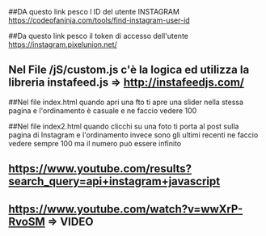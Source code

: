 ##DA questo link pesco l ID del utente INSTAGRAM
https://codeofaninja.com/tools/find-instagram-user-id

##Da questo link pesco il token di accesso dell'utente
https://instagram.pixelunion.net/

## Nel File /jS/custom.js  c'è la logica ed utilizza la libreria instafeed.js => http://instafeedjs.com/

##Nel file index.html quando apri una fto ti apre una slider nella stessa pagina e l'ordinamento è casuale e ne faccio vedere 100

##Nel file index2.html quando clicchi su una foto ti porta al post sulla pagina di Instagram e l'ordinamento invece sono gli ultimi recenti ne faccio vedere sempre 100 ma il numero può essere infinito

## https://www.youtube.com/results?search_query=api+instagram+javascript

##   https://www.youtube.com/watch?v=wwXrP-RvoSM  => VIDEO